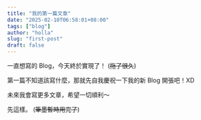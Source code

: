 ```yaml
---
title: "我的第一篇文章"
date: "2025-02-10T06:58:01+08:00"
tags: ["blog"]
author: "holla"
slug: "first-post"
draft: false
---
```


一直想寫的 Blog，今天終於實現了！ <!--more-->(~~拖了很久~~)

第一篇不知道該寫什麼，那就先自我慶祝一下我的新 Blog 開張吧！XD

未來我會寫更多文章，希望一切順利～

先這樣。 (~~筆墨暫時用完了~~)